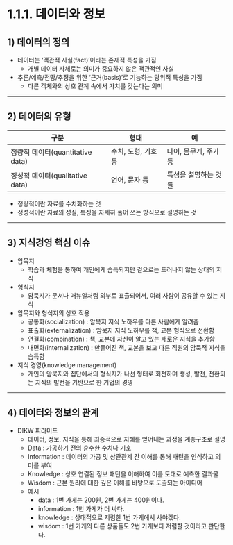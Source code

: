 # 1.1.1. 데이터와 정보

## 1) 데이터의 정의

- 데이터는 ‘객관적 사실(fact)’이라는 존재적 특성을 가짐
    - 개별 데이터 자체로는 의미가 중요하지 않은 객관적인 사실
- 추론/예측/전망/추정을 위한 ‘근거(basis)’로 기능하는 당위적 특성을 가짐
    - 다른 객체와의 상호 관계 속에서 가치를 갖는다는 의미

---

## 2) 데이터의 유형

| 구분 | 형태 | 예 |
| --- | --- | --- |
| 정량적 데이터(quantitative data) | 수치, 도형, 기호 등 | 나이, 몸무게, 주가 등 |
| 정성적 데이터(qualitative data) | 언어, 문자 등 | 특성을 설명하는 것들 |
- 정량적이란 자료를 수치화하는 것
- 정성적이란 자료의 성질, 특징을 자세히 풀어 쓰는 방식으로 설명하는 것

---

## 3) 지식경영 핵심 이슈

- 암묵지
    - 학습과 체험을 통하여 개인에게 습득되지만 겉으로는 드러나지 않는 상태의 지식
- 형식지
    - 암묵지가 문서나 매뉴얼처럼 외부로 표출되어서, 여러 사람이 공유할 수 있는 지식
- 암묵지와 형식지의 상호 작용
    - 공통화(socialization) : 암묵지 지식 노하우를 다른 사람에게 알려줌
    - 표출화(externalization) : 암묵지 지식 노하우를 책, 교본 형식으로 전환함
    - 연결화(combination) : 책, 교본에 자신이 알고 있는 새로운 지식을 추가함
    - 내면화(internalization) : 만들어진 책, 교본을 보고 다른 직원의 암묵적 지식을 습득함
- 지식 경영(knowledge management)
    - 개인의 암묵지와 집단에서의 형식지가 나선 형태로 회전하며 생성, 발전, 전환되는 지식의 발전을 기반으로 한 기업의 경영

---

## 4) 데이터와 정보의 관계

- DIKW 피라미드
    - 데이터, 정보, 지식을 통해 최종적으로 지혜를 얻어내는 과정을 계층구조로 설명
    - Data : 가공하기 전의 순수한 수치나 기호
    - Information : 데이터의 가공 및 상관관계 간 이해를 통해 패턴을 인식하고 의미를 부여
    - Knowledge : 상호 연결된 정보 패턴을 이해하여 이를 토대로 예측한 결과물
    - Wisdom : 근본 원리에 대한 깊은 이해를 바탕으로 도출되는 아이디어
    - 예시
        - data : 1번 가게는 200원, 2번 가게는 400원이다.
        - information : 1번 가게가 더 싸다.
        - knowledge : 상대적으로 저렴한 1번 가게에서 사야겠다.
        - wisdom : 1번 가게의 다른 상품들도 2번 가게보다 저렴할 것이라고 판단한다.